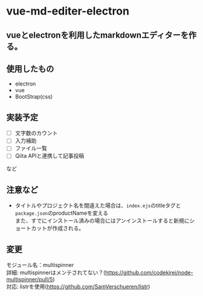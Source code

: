 # vue-md-editer-electron

## vueとelectronを利用したmarkdownエディターを作る。

## 使用したもの
- electron
- vue
- BootStrap(css)

## 実装予定
- [ ] 文字数のカウント
- [ ] 入力補助
- [ ] ファイル一覧
- [ ] Qiita APIと連携して記事投稿

など

## 注意など
- タイトルやプロジェクト名を間違えた場合は、`index.ejs`のtitleタグと`package.json`のproductNameを変える<br>また、すでにインストール済みの場合にはアンインストールすると新規にショートカットが作成される。

## 変更
モジュール名：multispinner<br>
詳細: multispinnerはメンテされてない？(https://github.com/codekirei/node-multispinner/pull/5)<br>
対応: listrを使用(https://github.com/SamVerschueren/listr)<br>

